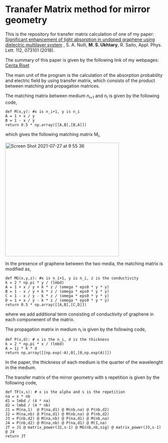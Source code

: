 # Tranafer Matrix method for mirror geometry

This is the repository for transfer matrix calculation of one of my paper: [Significant enhancement of light absorption in undoped graphene using dielectric multilayer system](http://aip.scitation.org/doi/abs/10.1063/1.5012604) , S. A. Nulli, **M. S. Ukhtary**, R. Saito, Appl. Phys. Lett. 112, 073101 (2018).

The summary of this paper is given by the following link of my webpages: [Cerita Riset](https://ukhtary30.github.io/significant.html)

The main unit of the program is the calculation of the absorption probability and electric field by using transfer matrix, which consists of the product between matching and propagation matrices.

The matching matrix between medium n<sub>i+1</sub> and n<sub>i</sub> is given by the following code,

    def M(x,y): #x is n_i+1, y is n_i
    A = 1 + x / y
    B = 1 - x / y
    return 0.5 * np.array([[A,B],[B,A]])

which gives the following matching matrix M<sub>i</sub>,

<img width="360" alt="Screen Shot 2021-07-27 at 9 55 36" src="https://user-images.githubusercontent.com/87349156/127078053-95a2074f-e276-4b88-8ea1-ccfe5e9ce04b.png">

In the presence of graphene between the two media, the matching matrix is modified as,

    def MG(x,y,z): #x is n_i+1, y is n_i, z is the conductivity
    k = 2 * np.pi * y / (lmbd)
    A = 1 + x / y + k * z / (omega * eps0 * y * y)
    B = 1 - x / y + k * z / (omega * eps0 * y * y)
    C = 1 - x / y - k * z / (omega * eps0 * y * y)
    D = 1 + x / y - k * z / (omega * eps0 * y * y)
    return 0.5 * np.array([[A,B],[C,D]])

where we add additional term consisting of conductivity of graphene in each componenent of the matrix.

The propagation matrix in medium n<sub>i</sub> is given by the following code,

    def P(x,d): # x is the n_i, d is the thickness
    k = 2 * np.pi * x / (lmbd)
    A = 1j * k * d
    return np.array([[np.exp(-A),0],[0,np.exp(A)]])
    
    
In the paper, the thickness of each medium is the quarter of the wavelenght in the medium.



The transfer matrix of the mirror geometry with s repetition is given by the following code,

    def TF(x,s): # x is the alpha and s is the repetition
    na = x * nb
    d1 = lmbd / (4 * na)
    d2 = lmbd / (4 * nb)
    J1 = M(na,1)  @ P(na,d1) @ M(nb,na) @ P(nb,d2)
    J2 = M(na,nb) @ P(na,d1) @ M(nb,na) @ P(nb,d2)
    J3 = P(nb,d2) @ M(na,nb) @ P(na,d1) @ M(nb,na)
    J4 = P(nb,d2) @ M(na,nb) @ P(na,d1) @ M(1,na)
    JT = J1 @ matrix_power(J2,s-1) @ MG(nb,nb,sig) @ matrix_power(J3,s-1) @ J4
    return JT
    
    
